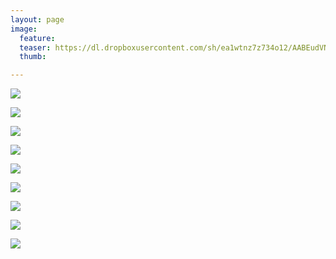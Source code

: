 ```yaml
---
layout: page
image:
  feature:
  teaser: https://dl.dropboxusercontent.com/sh/ea1wtnz7z734o12/AABEudVNpy_68pIpXs0UB_N1a/luontokuvat/kes%C3%A4/11/DS57413_-245px.jpg
  thumb:

---
```


[![](https://dl.dropboxusercontent.com/sh/ea1wtnz7z734o12/AACu_5jZDqq4AvVgt2jogqO5a/luontokuvat/kes%C3%A4/11/DS57737-800px.jpg)](https://dl.dropboxusercontent.com/sh/ea1wtnz7z734o12/AAAcFiN5xpNyuuONjo_PLS-ha/luontokuvat/kes%C3%A4/11/DS57737.jpg)

[![](https://dl.dropboxusercontent.com/sh/ea1wtnz7z734o12/AABvSHP6iI3xrB98Pm20lR4pa/luontokuvat/kes%C3%A4/11/DS57734-800px.jpg)](https://dl.dropboxusercontent.com/sh/ea1wtnz7z734o12/AADxQbE_cghPG_2Ob5pu2yrAa/luontokuvat/kes%C3%A4/11/DS57734.jpg)

[![](https://dl.dropboxusercontent.com/sh/ea1wtnz7z734o12/AACmil-82OAbUPcCv-3H3sR5a/luontokuvat/kes%C3%A4/11/DS57747-800px.jpg)](https://dl.dropboxusercontent.com/sh/ea1wtnz7z734o12/AAA6fMgSliDKpCic3W5o8TUqa/luontokuvat/kes%C3%A4/11/DS57747.jpg)

[![](https://dl.dropboxusercontent.com/sh/ea1wtnz7z734o12/AABDnvm1NHSkuxeElT4emucKa/luontokuvat/kes%C3%A4/11/DS57758-800px.jpg)](https://dl.dropboxusercontent.com/sh/ea1wtnz7z734o12/AACuXYxiMtY6R8jdqNex9WOTa/luontokuvat/kes%C3%A4/11/DS57758.jpg)

[![](https://dl.dropboxusercontent.com/sh/ea1wtnz7z734o12/AABA76Q58RwAHzjrPMBb1R0Ca/luontokuvat/kes%C3%A4/11/DS57411-800px.jpg)](https://dl.dropboxusercontent.com/sh/ea1wtnz7z734o12/AAAx_JkvXnrrtbBcjdQHGlD-a/luontokuvat/kes%C3%A4/11/DS57411.jpg)

[![](https://dl.dropboxusercontent.com/sh/ea1wtnz7z734o12/AAAZ4aBqQCRo4fVMcL2DUGP1a/luontokuvat/kes%C3%A4/11/DS57412-800px.jpg)](https://dl.dropboxusercontent.com/sh/ea1wtnz7z734o12/AACIJCr2pbPiWTvhYqmWlQVga/luontokuvat/kes%C3%A4/11/DS57412.jpg)

[![](https://dl.dropboxusercontent.com/sh/ea1wtnz7z734o12/AAAkg3OL-mHILV6OeVNMeBzSa/luontokuvat/kes%C3%A4/11/DS57414-800px.jpg)](https://dl.dropboxusercontent.com/sh/ea1wtnz7z734o12/AAAndNVcGE7XB6lIC5ws5wJga/luontokuvat/kes%C3%A4/11/DS57414.jpg)

[![](https://dl.dropboxusercontent.com/sh/ea1wtnz7z734o12/AABg4r7yUV84bAyQkAs8faCxa/luontokuvat/kes%C3%A4/11/DS57413-800px.jpg)](https://dl.dropboxusercontent.com/sh/ea1wtnz7z734o12/AADBHf006ItuguuTt6A8KX9Da/luontokuvat/kes%C3%A4/11/DS57413.jpg)

[![](https://dl.dropboxusercontent.com/sh/ea1wtnz7z734o12/AAAW6oJWrt2N3LtaqiCL6YE4a/luontokuvat/kes%C3%A4/11/DS57413_-800px.jpg)](https://dl.dropboxusercontent.com/sh/ea1wtnz7z734o12/AACUc5hpJ1X53A_Nk_mILizja/luontokuvat/kes%C3%A4/11/DS57413_.jpg)
